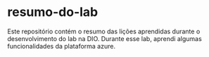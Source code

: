 # resumo-do-lab
Este repositório contém o resumo das lições aprendidas durante o desenvolvimento do lab na DIO.
Durante esse lab, aprendi algumas funcionalidades da plataforma azure. 
